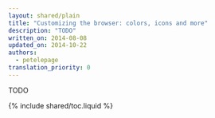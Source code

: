 ```yaml
---
layout: shared/plain
title: "Customizing the browser: colors, icons and more"
description: "TODO"
written_on: 2014-08-08
updated_on: 2014-10-22
authors:
  - petelepage
translation_priority: 0
---
```


<p class="intro">
  TODO
</p>

{% include shared/toc.liquid %}

